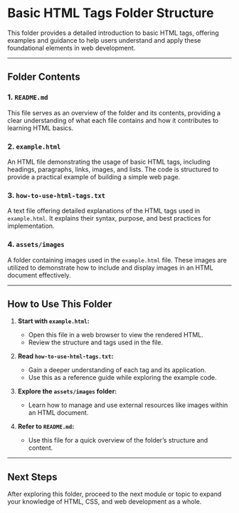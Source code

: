 # Basic HTML Tags Folder Structure

This folder provides a detailed introduction to basic HTML tags, offering examples and guidance to help users understand and apply these foundational elements in web development.

---

## Folder Contents

### 1. `README.md`
This file serves as an overview of the folder and its contents, providing a clear understanding of what each file contains and how it contributes to learning HTML basics.

### 2. `example.html`
An HTML file demonstrating the usage of basic HTML tags, including headings, paragraphs, links, images, and lists. The code is structured to provide a practical example of building a simple web page.

### 3. `how-to-use-html-tags.txt`
A text file offering detailed explanations of the HTML tags used in `example.html`. It explains their syntax, purpose, and best practices for implementation.

### 4. `assets/images`
A folder containing images used in the `example.html` file. These images are utilized to demonstrate how to include and display images in an HTML document effectively.

---

## How to Use This Folder
1. **Start with `example.html`:**
   - Open this file in a web browser to view the rendered HTML.
   - Review the structure and tags used in the file.

2. **Read `how-to-use-html-tags.txt`:**
   - Gain a deeper understanding of each tag and its application.
   - Use this as a reference guide while exploring the example code.

3. **Explore the `assets/images` folder:**
   - Learn how to manage and use external resources like images within an HTML document.

4. **Refer to `README.md`:**
   - Use this file for a quick overview of the folder’s structure and content.

---

## Next Steps
After exploring this folder, proceed to the next module or topic to expand your knowledge of HTML, CSS, and web development as a whole.
